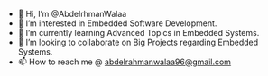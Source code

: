 - 👋 Hi, I’m @AbdelrhmanWalaa
- 👀 I’m interested in Embedded Software Development.
- 🌱 I’m currently learning Advanced Topics in Embedded Systems.
- 💞️ I’m looking to collaborate on Big Projects regarding Embedded Systems.
- 📫 How to reach me @ abdelrahmanwalaa96@gmail.com

<!---
AbdelrhmanWalaa/AbdelrhmanWalaa is a ✨ special ✨ repository because its `README.md` (this file) appears on your GitHub profile.
You can click the Preview link to take a look at your changes.
--->
